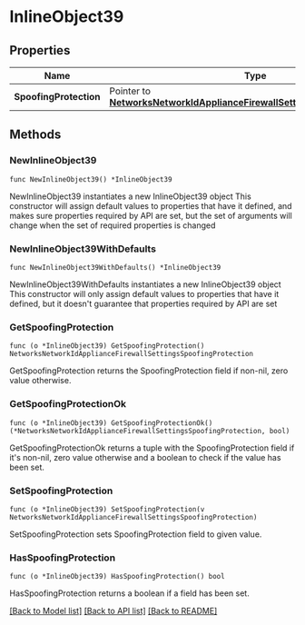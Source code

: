 # InlineObject39

## Properties

Name | Type | Description | Notes
------------ | ------------- | ------------- | -------------
**SpoofingProtection** | Pointer to [**NetworksNetworkIdApplianceFirewallSettingsSpoofingProtection**](NetworksNetworkIdApplianceFirewallSettingsSpoofingProtection.md) |  | [optional] 

## Methods

### NewInlineObject39

`func NewInlineObject39() *InlineObject39`

NewInlineObject39 instantiates a new InlineObject39 object
This constructor will assign default values to properties that have it defined,
and makes sure properties required by API are set, but the set of arguments
will change when the set of required properties is changed

### NewInlineObject39WithDefaults

`func NewInlineObject39WithDefaults() *InlineObject39`

NewInlineObject39WithDefaults instantiates a new InlineObject39 object
This constructor will only assign default values to properties that have it defined,
but it doesn't guarantee that properties required by API are set

### GetSpoofingProtection

`func (o *InlineObject39) GetSpoofingProtection() NetworksNetworkIdApplianceFirewallSettingsSpoofingProtection`

GetSpoofingProtection returns the SpoofingProtection field if non-nil, zero value otherwise.

### GetSpoofingProtectionOk

`func (o *InlineObject39) GetSpoofingProtectionOk() (*NetworksNetworkIdApplianceFirewallSettingsSpoofingProtection, bool)`

GetSpoofingProtectionOk returns a tuple with the SpoofingProtection field if it's non-nil, zero value otherwise
and a boolean to check if the value has been set.

### SetSpoofingProtection

`func (o *InlineObject39) SetSpoofingProtection(v NetworksNetworkIdApplianceFirewallSettingsSpoofingProtection)`

SetSpoofingProtection sets SpoofingProtection field to given value.

### HasSpoofingProtection

`func (o *InlineObject39) HasSpoofingProtection() bool`

HasSpoofingProtection returns a boolean if a field has been set.


[[Back to Model list]](../README.md#documentation-for-models) [[Back to API list]](../README.md#documentation-for-api-endpoints) [[Back to README]](../README.md)


